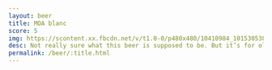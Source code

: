 ```yaml
---
layout: beer
title: MOA blanc
score: 5
img: https://scontent.xx.fbcdn.net/v/t1.0-0/p480x480/10410984_10153053839163745_7731660578628364886_n.jpg?oh=09850697e4412bf0b47f25cad8621d53&oe=58894874
desc: Not really sure what this beer is supposed to be. But it’s for olympians
permalink: /beer/:title.html
---
```

